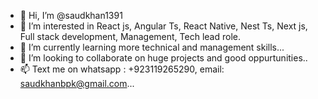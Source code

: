 - 👋 Hi, I’m @saudkhan1391
- 👀 I’m interested in React js, Angular Ts, React Native, Nest Ts, Next js, Full stack development, Management, Tech lead role.
- 🌱 I’m currently learning more technical and management skills... 
- 💞️ I’m looking to collaborate on huge projects and good oppurtunities..
- 📫 Text me on whatsapp : +923119265290, email: saudkhanbpk@gmail.com...

<!---
saudkhan1391/saudkhan1391 is a ✨ special ✨ repository because its `README.md` (this file) appears on your GitHub profile.
You can click the Preview link to take a look at your changes.
--->
